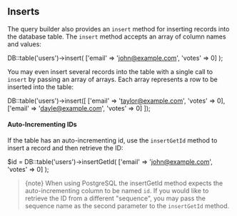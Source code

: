 ## Inserts

The query builder also provides an `insert` method for inserting records into the database table. The `insert` method accepts an array of column names and values:

DB::table('users')->insert(
['email' => 'john@example.com', 'votes' => 0]
);

You may even insert several records into the table with a single call to `insert` by passing an array of arrays. Each array represents a row to be inserted into the table:

DB::table('users')->insert([
['email' => 'taylor@example.com', 'votes' => 0],
['email' => 'dayle@example.com', 'votes' => 0]
]);

#### Auto-Incrementing IDs

If the table has an auto-incrementing id, use the `insertGetId` method to insert a record and then retrieve the ID:

$id = DB::table('users')->insertGetId(
['email' => 'john@example.com', 'votes' => 0]
);

> {note} When using PostgreSQL the insertGetId method expects the auto-incrementing column to be named `id`. If you would like to retrieve the ID from a different "sequence", you may pass the sequence name as the second parameter to the `insertGetId` method.

